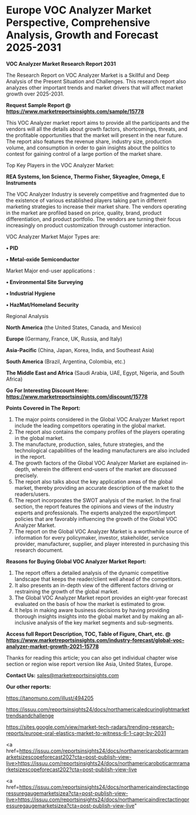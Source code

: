 # Europe VOC Analyzer Market Perspective, Comprehensive Analysis, Growth and Forecast 2025-2031

<strong>VOC Analyzer Market Research Report 2031</strong>

The Research Report on VOC Analyzer Market is a Skillful and Deep Analysis of the Present Situation and Challenges. This research report also analyzes other important trends and market drivers that will affect market growth over 2025-2031.

<strong>Request Sample Report @ <a href=https://www.marketreportsinsights.com/sample/15778>https://www.marketreportsinsights.com/sample/15778</a></strong>

This VOC Analyzer market report aims to provide all the participants and the vendors will all the details about growth factors, shortcomings, threats, and the profitable opportunities that the market will present in the near future. The report also features the revenue share, industry size, production volume, and consumption in order to gain insights about the politics to contest for gaining control of a large portion of the market share.

Top Key Players in the VOC Analyzer Market:

<strong>REA Systems, Ion Science, Thermo Fisher, Skyeaglee, Omega, E Instruments</strong>

The VOC Analyzer Industry is severely competitive and fragmented due to the existence of various established players taking part in different marketing strategies to increase their market share. The vendors operating in the market are profiled based on price, quality, brand, product differentiation, and product portfolio. The vendors are turning their focus increasingly on product customization through customer interaction.

VOC Analyzer Market Major Types are:

<strong>• PID

• Metal-oxide Semiconductor</strong>

Market Major end-user applications :

<strong>• Environmental Site Surveying

• Industrial Hygiene

• HazMat/Homeland Security</strong>

Regional Analysis

</u><strong><b>North America</b></strong> (the United States, Canada, and Mexico)

<strong><b>Europe </b></strong>(Germany, France, UK, Russia, and Italy)

<strong><b>Asia-Pacific</b></strong> (China, Japan, Korea, India, and Southeast Asia)

<strong><b>South America</b></strong> (Brazil, Argentina, Colombia, etc.)

<strong><b>The Middle East and Africa</b></strong> (Saudi Arabia, UAE, Egypt, Nigeria, and South Africa)

<strong>Go For Interesting Discount Here: <a href=https://www.marketreportsinsights.com/discount/15778>https://www.marketreportsinsights.com/discount/15778</a></strong>

<strong>Points Covered in The Report:</strong>
<ol>
  <li>The major points considered in the Global VOC Analyzer Market report include the leading competitors operating in the global market.</li>
  <li>The report also contains the company profiles of the players operating in the global market.</li>
  <li>The manufacture, production, sales, future strategies, and the technological capabilities of the leading manufacturers are also included in the report.</li>
  <li>The growth factors of the Global VOC Analyzer Market are explained in-depth, wherein the different end-users of the market are discussed precisely.</li>
  <li>The report also talks about the key application areas of the global market, thereby providing an accurate description of the market to the readers/users.</li>
  <li>The report incorporates the SWOT analysis of the market. In the final section, the report features the opinions and views of the industry experts and professionals. The experts analyzed the export/import policies that are favorably influencing the growth of the Global VOC Analyzer Market.</li>
  <li>The report on the Global VOC Analyzer Market is a worthwhile source of information for every policymaker, investor, stakeholder, service provider, manufacturer, supplier, and player interested in purchasing this research document.</li>
</ol>
<strong>Reasons for Buying Global VOC Analyzer Market Report:</strong>

<ol>
  <li>The report offers a detailed analysis of the dynamic competitive landscape that keeps the reader/client well ahead of the competitors.</li>
  <li>It also presents an in-depth view of the different factors driving or restraining the growth of the global market.</li>
  <li>The Global VOC Analyzer Market report provides an eight-year forecast evaluated on the basis of how the market is estimated to grow.</li>
  <li>It helps in making aware business decisions by having providing thorough insights insights into the global market and by making an all-inclusive analysis of the key market segments and sub-segments.</li>
</ol>
<strong>Access full Report Description, TOC, Table of Figure, Chart, etc. @ <a href=https://www.marketreportsinsights.com/industry-forecast/global-voc-analyzer-market-growth-2021-15778>https://www.marketreportsinsights.com/industry-forecast/global-voc-analyzer-market-growth-2021-15778</a></strong>


Thanks for reading this article; you can also get individual chapter wise section or region wise report version like Asia, United States, Europe.

<strong>Contact Us:</strong>
sales@marketreportsinsights.com

<strong>Our other reports:</strong>

<a href=https://tanomuno.com/illust/494205>https://tanomuno.com/illust/494205</a>

<a href=https://issuu.com/reportsinsights24/docs/northamericaledcuringlightmarkettrendsandchallenge>https://issuu.com/reportsinsights24/docs/northamericaledcuringlightmarkettrendsandchallenge</a>

<a href=https://sites.google.com/view/market-tech-radars/trending-research-reports/europe-oral-elastics-market-to-witness-6-1-cagr-by-2031>https://sites.google.com/view/market-tech-radars/trending-research-reports/europe-oral-elastics-market-to-witness-6-1-cagr-by-2031</a>

<a href=https://issuu.com/reportsinsights24/docs/northamericaroboticarmramarketsizescopeforecast202?cta=post-publish-view-live>https://issuu.com/reportsinsights24/docs/northamericaroboticarmramarketsizescopeforecast202?cta=post-publish-view-live</a>

<a href=https://issuu.com/reportsinsights24/docs/northamericaindirectactingpressuregaugemarketsizea?cta=post-publish-view-live>https://issuu.com/reportsinsights24/docs/northamericaindirectactingpressuregaugemarketsizea?cta=post-publish-view-live</a>"
